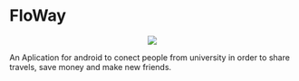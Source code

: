 # FloWay

<p align="center">
  <img src="http://i.imgur.com/A96uCFN.png"/>
</p>
An Aplication for android to conect people from university in order to share travels, save money and make new friends.

